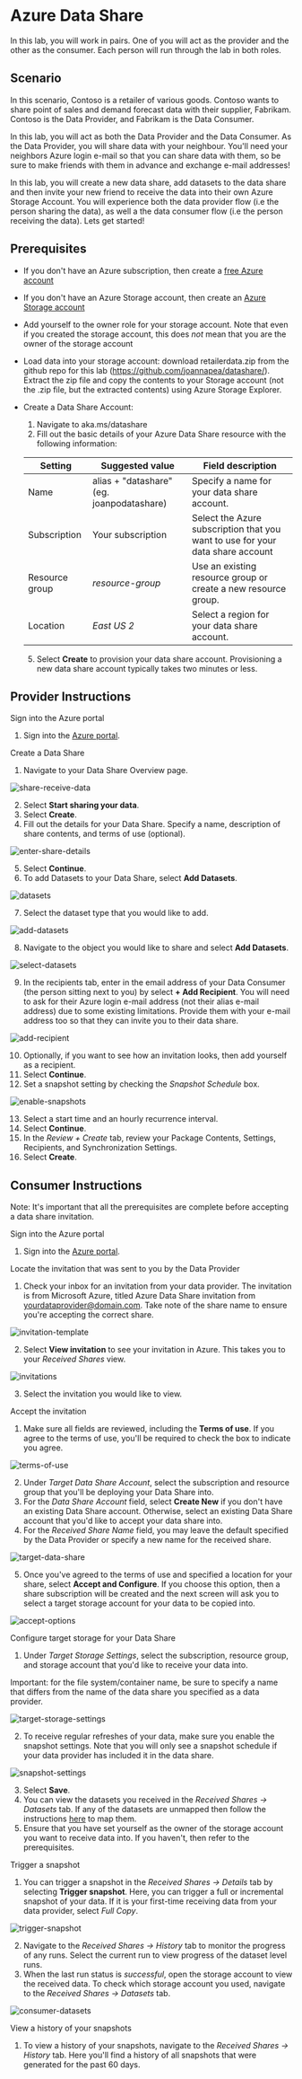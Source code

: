 # Azure Data Share

In this lab, you will work in pairs. One of you will act as the provider and the other as the consumer. Each person will run through the lab in both roles.

## Scenario

In this scenario, Contoso is a retailer of various goods. Contoso wants to share point of sales and demand forecast data with their supplier, Fabrikam. Contoso is the Data Provider, and Fabrikam is the Data Consumer. 

In this lab, you will act as both the Data Provider and the Data Consumer. As the Data Provider, you will share data with your neighbour. You'll need your neighbors Azure login e-mail so that you can share data with them, so be sure to make friends with them in advance and exchange e-mail addresses! 

In this lab, you will create a new data share, add datasets to the data share and then invite your new friend to receive the data into their own Azure Storage Account. You will experience both the data provider flow (i.e the person sharing the data), as well a the data consumer flow (i.e the person receiving the data). Lets get started! 

## Prerequisites

* If you don't have an Azure subscription, then create a [free Azure account](https://azure.microsoft.com/en-us/free/)
* If you don't have an Azure Storage account, then create an [Azure Storage account](https://docs.microsoft.com/en-us/azure/storage/blobs/data-lake-storage-quickstart-create-account)
* Add yourself to the owner role for your storage account. Note that even if you created the storage account, this does *not* mean that you are the owner of the storage account
* Load data into your storage account: download retailerdata.zip from the github repo for this lab (https://github.com/joannapea/datashare/). Extract the zip file and copy the contents to your Storage account (not the .zip file, but the extracted contents) using Azure Storage Explorer. 
* Create a Data Share Account:  
    1. Navigate to aka.ms/datashare
    2. Fill out the basic details of your Azure Data Share resource with the following information:

    | **Setting**    | **Suggested value**                      | **Field description**                                                          |
    | -------------- | ---------------------------------------- | ------------------------------------------------------------------------------ |
    | Name           | alias + "datashare" (eg. joanpodatashare)| Specify a name for your data share account.                                    |
    | Subscription   | Your subscription                        | Select the Azure subscription that you want to use for your data share account |
    | Resource group | *resource-group*                         | Use an existing resource group or create a new resource group.                 |
    | Location       | *East US 2*                              | Select a region for your data share account.                                   |

    5. Select **Create** to provision your data share account. Provisioning a new data share account typically takes two minutes or less.

## Provider Instructions

Sign into the Azure portal

1. Sign into the [Azure portal](https://portal.azure.com/#home).

Create a Data Share

1. Navigate to your Data Share Overview page.

![share-receive-data](./images/share-receive-data.png "share-receive-data")

2. Select **Start sharing your data**.
3. Select **Create**.
4. Fill out the details for your Data Share. Specify a name, description of share contents, and terms of use (optional).

![enter-share-details](./images/enter-share-details.png "enter-share-details")

5. Select **Continue**.
6. To add Datasets to your Data Share, select **Add Datasets**.

![datasets](./images/datasets.png "datasets")

7. Select the dataset type that you would like to add.

![add-datasets](./images/add-datasets.png "add-datasets")

8. Navigate to the object you would like to share and select **Add Datasets**.

![select-datasets](./images/select-datasets.png "select-datasets")

9. In the recipients tab, enter in the email address of your Data Consumer (the person sitting next to you) by select **+ Add Recipient**. You will need to ask for their Azure login e-mail address (not their alias e-mail address) due to some existing limitations. Provide them with your e-mail address too so that they can invite you to their data share. 

![add-recipient](./images/add-recipient.png "add-recipient")

10. Optionally, if you want to see how an invitation looks, then add yourself as a recipient.
11. Select **Continue**.
12. Set a snapshot setting by checking the *Snapshot Schedule* box.

![enable-snapshots](./images/enable-snapshots.png "enable-snapshots")

13. Select a start time and an hourly recurrence interval.
14. Select **Continue**.
15. In the *Review + Create* tab, review your Package Contents, Settings, Recipients, and Synchronization Settings.
16. Select **Create**.

## Consumer Instructions

Note: It's important that all the prerequisites are complete before accepting a data share invitation.

Sign into the Azure portal

1. Sign into the [Azure portal](https://portal.azure.com/#home).

Locate the invitation that was sent to you by the Data Provider

1. Check your inbox for an invitation from your data provider. The invitation is from Microsoft Azure, titled Azure Data Share invitation from <yourdataprovider@domain.com>. Take note of the share name to ensure you're accepting the correct share.

![invitation-template](./images/invitation-template.png "invitation-template")

2. Select **View invitation** to see your invitation in Azure. This takes you to your *Received Shares* view.

![invitations](./images/invitations.png "invitations")

3. Select the invitation you would like to view.

Accept the invitation

1. Make sure all fields are reviewed, including the **Terms of use**. If you agree to the terms of use, you'll be required to check the box to indicate you agree.

![terms-of-use](./images/terms-of-use.png "terms-of-use")

2. Under *Target Data Share Account*, select the subscription and resource group that you'll be deploying your Data Share into.
3. For the *Data Share Account* field, select **Create New** if you don't have an existing Data Share account. Otherwise, select an existing Data Share account that you'd like to accept your data share into.
4. For the *Received Share Name* field, you may leave the default specified by the Data Provider or specify a new name for the received share.

![target-data-share](./images/target-data-share.png "target-data-share")

5. Once you've agreed to the terms of use and specified a location for your share, select **Accept and Configure**. If you choose this option, then a share subscription will be created and the next screen will ask you to select a target storage account for your data to be copied into.

![accept-options](./images/accept-options.png "accept-options")

Configure target storage for your Data Share

1. Under *Target Storage Settings*, select the subscription, resource group, and storage account that you'd like to receive your data into.

Important: for the file system/container name, be sure to specify a name that differs from the name of the data share you specified as a data provider. 

![target-storage-settings](./images/target-storage-settings.png "target-storage-settings")

2. To receive regular refreshes of your data, make sure you enable the snapshot settings. Note that you will only see a snapshot schedule if your data provider has included it in the data share.

![snapshot-settings](./images/snapshot-settings.png "snapshot-settings")

3. Select **Save**.
4. You can view the datasets you received in the *Received Shares -> Datasets* tab. If any of the datasets are unmapped then follow the instructions [here](https://docs.microsoft.com/en-us/azure/data-share/how-to-configure-mapping) to map them.
5. Ensure that you have set yourself as the owner of the storage account you want to receive data into. If you haven't, then refer to the prerequisites.

Trigger a snapshot

1. You can trigger a snapshot in the *Received Shares -> Details* tab by selecting **Trigger snapshot**. Here, you can trigger a full or incremental snapshot of your data. If it is your first-time receiving data from your data provider, select *Full Copy*.

![trigger-snapshot](./images/trigger-snapshot.png "trigger-snapshot")

2. Navigate to the *Received Shares -> History* tab to monitor the progress of any runs. Select the current run to view progress of the dataset level runs.
3. When the last run status is *successful*, open the storage account to view the received data. To check which storage account you used, navigate to the *Received Shares -> Datasets* tab.

![consumer-datasets](./images/consumer-datasets.png "consumer-datasets")

View a history of your snapshots

1. To view a history of your snapshots, navigate to the *Received Shares -> History* tab. Here you'll find a history of all snapshots that were generated for the past 60 days.
